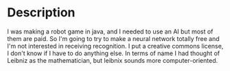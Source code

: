 # Description

I was making a robot game in java, and I needed to use an AI but most of them are paid.
So I'm going to try to make a neural network totally free and I'm not interested in receiving recognition.
I put a creative commons license, I don't know if I have to do anything else.
In terms of name I had thought of Leibniz as the mathematician, but leibnix sounds more computer-oriented.
